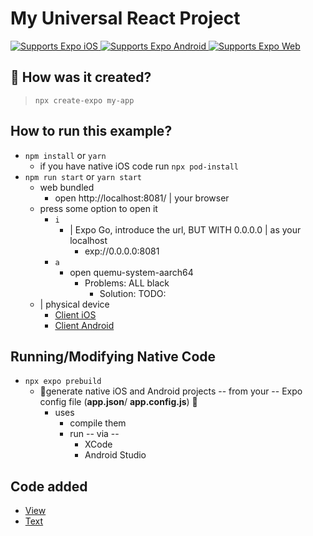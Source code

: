 # My Universal React Project

<p>
  <!-- iOS -->
  <a href="https://itunes.apple.com/app/apple-store/id982107779">
    <img alt="Supports Expo iOS" longdesc="Supports Expo iOS" src="https://img.shields.io/badge/iOS-4630EB.svg?style=flat-square&logo=APPLE&labelColor=999999&logoColor=fff" />
  </a>
  <!-- Android -->
  <a href="https://play.google.com/store/apps/details?id=host.exp.exponent&referrer=blankexample">
    <img alt="Supports Expo Android" longdesc="Supports Expo Android" src="https://img.shields.io/badge/Android-4630EB.svg?style=flat-square&logo=ANDROID&labelColor=A4C639&logoColor=fff" />
  </a>
  <!-- Web -->
  <a href="https://docs.expo.dev/workflow/web/">
    <img alt="Supports Expo Web" longdesc="Supports Expo Web" src="https://img.shields.io/badge/web-4630EB.svg?style=flat-square&logo=GOOGLE-CHROME&labelColor=4285F4&logoColor=fff" />
  </a>
</p>

## 🚀 How was it created?

> `npx create-expo my-app`

## How to run this example?

* `npm install` or `yarn`
  * if you have native iOS code run `npx pod-install`
* `npm run start` or `yarn start`
  * web bundled
    * open http://localhost:8081/ | your browser
  * press some option to open it 
    * `i`
      * | Expo Go, introduce the url, BUT WITH 0.0.0.0 | as your localhost
        * exp://0.0.0.0:8081
    * `a`
      * open quemu-system-aarch64
        * Problems: ALL black
          * Solution: TODO:
  * | physical device
    * [Client iOS](https://itunes.apple.com/app/apple-store/id982107779)
    * [Client Android](https://play.google.com/store/apps/details?id=host.exp.exponent&referrer=blankexample)

## Running/Modifying Native Code

* `npx expo prebuild`
  * 👀generate native iOS and Android projects -- from your -- Expo config file (**app.json**/ **app.config.js**) 👀
    * uses
      * compile them
      * run -- via --
        * XCode
        * Android Studio


## Code added
* [View](https://reactnative.dev/docs/view)
* [Text](https://reactnative.dev/docs/text)